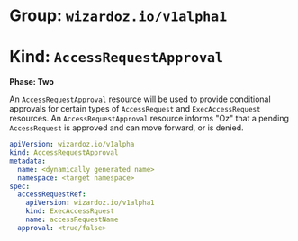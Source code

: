 # Group: `wizardoz.io/v1alpha1`
# Kind: `AccessRequestApproval`

**Phase: Two**

An `AccessRequestApproval` resource will be used to provide conditional approvals for certain types of `AccessRequest` and `ExecAccessRequest` resources. An `AccessRequestApproval` resource informs "Oz" that a pending `AccessRequest` is approved and can move forward, or is denied.

```yaml
apiVersion: wizardoz.io/v1alpha
kind: AccessRequestApproval
metadata:
  name: <dynamically generated name>
  namespace: <target namespace>
spec:
  accessRequestRef:
    apiVersion: wizardoz.io/v1alpha1
    kind: ExecAccessRquest
    name: accessRequestName
  approval: <true/false>
```
